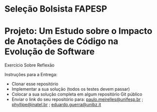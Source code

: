 # Seleção Bolsista FAPESP
# Projeto: Um Estudo sobre o Impacto de Anotações de Código na Evolução de Software

Exercício Sobre Reflexão

Instruções para a Entrega:

* Clonar esse repositório
* Implementar a sua solução (todos os testes devem passar)
* Colocar a sua solução completa em algum repositório Git público
* Enviar o link do seu repositório para: paulo.meirelles@unifesp.br ; phyllipe@inatel.br ; eduardo.guerra@unibz.it
